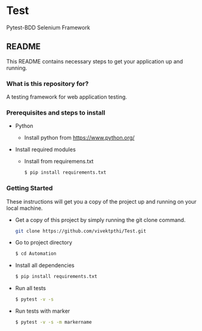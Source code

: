 # Test
Pytest-BDD Selenium Framework

## README

This README contains necessary steps to get your application up and running.

### What is this repository for?

A testing framework for web application testing.

### Prerequisites and steps to install

* Python
    - Install python from https://www.python.org/ 

* Install required modules 
    - Install from requiremens.txt
        ```bash
        $ pip install requirements.txt
        ```

### Getting Started

These instructions will get you a copy of the project up and running on your local machine.

* Get a copy of this project by simply running the git clone command.
    ```bash
    git clone https://github.com/vivektpthi/Test.git
    ```
* Go to project directory
    ```bash
    $ cd Automation 
    ```
* Install all dependencies 
    ```bash
    $ pip install requirements.txt 
    ```
* Run all tests 
    ```bash
    $ pytest -v -s  
    ```
* Run tests with marker 
    ```bash
    $ pytest -v -s -m markername
    ```
